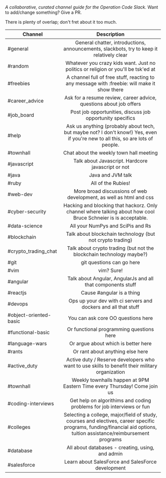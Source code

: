 *A collaborative, curated channel guide for the Operation Code Slack.* Want to add/change something? Give a PR.

There is plenty of overlap; don't fret about it too much.

| Channel | Description | 
| --------- |:--------------:|
| #general | General chatter, introductions, announcements, slackbots, try to keep it relatively clear | 
| #random | Whatever you crazy kids want. Just no politics or religion or you'll be tsk'ed at |
| #freebies | A channel full of free stuff, reacting to any message with :freebie: will make it show there |
| #career_advice | Ask for a resume review, career advice, questions about job offers |
| #job_board | Post job opportunities, discuss job opportunity specifics |
| #help | Ask us anything (probably about tech, but maybe not? I don't know!) Yes, even if you're new to all this, so are lots of people. |
| #townhall | Chat about the weekly town hall meeting || #dotnet | Talk about .net development |
| #javascript | Talk about Javascript. Hardcore javascript or not |
| #java | Java and JVM talk |
| #ruby | All of the Rubies! |
| #web-dev | More broad discussions of web development, as well as html and css |
| #cyber-security | Hacking and blocking that hackorz. Only channel where talking about how cool Bruce Schneier is is acceptable. |
| #data-science | All your NumPys and SciPis and Rs |
| #blockchain | Talk about blockchain technology (but not crypto trading) |
| #crypto_trading_chat | Talk about crypto trading (but not the blockchain technology maybe?) |
| #git | git questions can go here |
| #vim | vim? Sure! |
| #angular | Talk about Angular, AngularJs and all that components stuff |
| #reactjs | Cause #angular is a thing |
| #devops | Ops up your dev with ci servers and dockers and all that stuff |
| #object-oriented-basic | You can ask core OO questions here |
| #functional-basic | Or functional programming questions here |
| #language-wars | Or argue about which is better here |
| #rants | Or rant about anything else here |
| #active_duty | Active duty / Reserve developers who want to use skills to benefit their military organization |
| #townhall | Weekly townhalls happen at 9PM Eastern Time every Thursday! Come join us |
| #coding-interviews | Get help on algorithims and coding problems for job interviews or fun |
| #colleges | Selecting a college, major/field of study, courses and electives, career specific programs, funding/financial aid options, tuition assistance/reimbursement programs |
| #database | All about databases - creating, using, and admin |
| #salesforce | Learn about SalesForce and SalesForce development |
